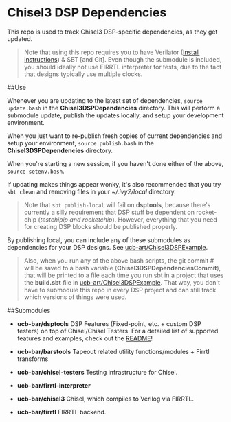Chisel3 DSP Dependencies
===================

This repo is used to track Chisel3 DSP-specific dependencies, as they get updated. 

> Note that using this repo requires you to have Verilator ([Install instructions](https://www.veripool.org/projects/verilator/wiki/Installing)) & SBT [and Git]. Even though the submodule is included, you should ideally not use FIRRTL interpreter for tests, due to the fact that designs typically use multiple clocks. 

##Use

Whenever you are updating to the latest set of dependencies,  `source update.bash` in the **Chisel3DSPDependencies** directory. This will perform a submodule update, publish the updates locally, and setup your development environment.

When you just want to re-publish fresh copies of current dependencies and setup your environment, `source publish.bash` in the **Chisel3DSPDependencies** directory.

When you're starting a new session, if you haven't done either of the above, `source setenv.bash`.  

If updating makes things appear wonky, it's also recommended that you try `sbt clean` and removing files in your *~/.ivy2/local* directory.

> Note that `sbt publish-local` will fail on **dsptools**, because there's currently a silly requirement that DSP stuff be dependent on rocket-chip (*testchipip and rocketchip*). However, everything that you need for creating DSP blocks should be published properly. 

By publishing local, you can include any of these submodules as dependencies for your DSP designs. See [ucb-art/Chisel3DSPExample](https://github.com/ucb-art/Chisel3DSPExample). 

> Also, when you run any of the above bash scripts, the git commit # will be saved to a bash variable (**Chisel3DSPDependenciesCommit**), that will be printed to a file each time you run sbt in a project that uses the **build.sbt** file in [ucb-art/Chisel3DSPExample](https://github.com/ucb-art/Chisel3DSPExample). That way, you don't have to submodule this repo in every DSP project and can still track which versions of things were used. 

##Submodules

* **ucb-bar/dsptools**
DSP Features (Fixed-point, etc. + custom DSP testers) on top of Chisel/Chisel Testers. For a detailed list of supported features and examples, check out the [README](https://github.com/ucb-bar/dsptools/blob/add_ops/src/main/scala/dsptools/numbers/README.md)!

* **ucb-bar/barstools**
Tapeout related utility functions/modules + Firrtl transforms

* **ucb-bar/chisel-testers**
Testing infrastructure for Chisel.

* **ucb-bar/firrtl-interpreter**

* **ucb-bar/chisel3**
Chisel, which compiles to Verilog via FIRRTL.

* **ucb-bar/firrtl**
FIRRTL backend.
